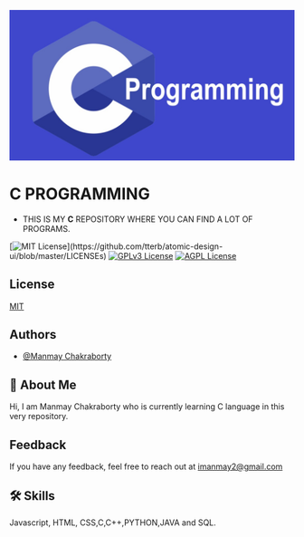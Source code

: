 <!-- ![Logo](image/c.jpg) -->
<kbd>![image](image/c.jpg)</kbd>

    
# C PROGRAMMING
 -  THIS IS MY **C** REPOSITORY WHERE YOU CAN FIND A LOT OF PROGRAMS.

[![MIT License](https://img.shields.io/apm/l/atomic-design-ui.svg?)](https://github.com/tterb/atomic-design-ui/blob/master/LICENSEs)
[![GPLv3 License](https://img.shields.io/badge/License-GPL%20v3-yellow.svg)](https://opensource.org/licenses/)
[![AGPL License](https://img.shields.io/badge/license-AGPL-blue.svg)](http://www.gnu.org/licenses/agpl-3.0)


## License

[MIT](https://choosealicense.com/licenses/mit/)


## Authors

- [@Manmay Chakraborty](https://www.github.com/manmay2)


## 🚀 About Me
Hi, I am Manmay Chakraborty who is currently learning C language in this very repository.
## Feedback

If you have any feedback, feel free to reach out at imanmay2@gmail.com


## 🛠 Skills
Javascript, HTML, CSS,C,C++,PYTHON,JAVA and SQL.
